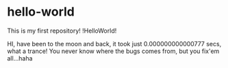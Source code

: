 # hello-world
This is my first repository! !HelloWorld!

HI, have been to the moon and back, it took just 0.000000000000777 secs, what a trance!
You never know where the bugs comes from, but you fix'em all...haha
